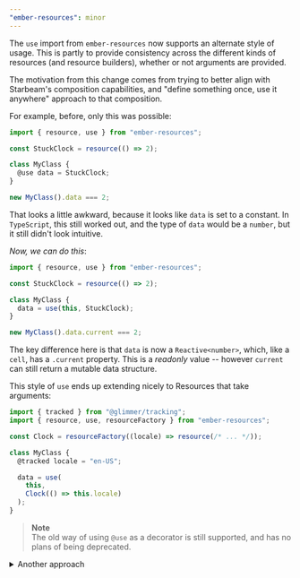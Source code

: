 ```yaml
---
"ember-resources": minor
---
```


The `use` import from `ember-resources` now supports an alternate style of usage.
This is partly to provide consistency across the different kinds of resources (and resource builders), whether or not arguments are provided.

The motivation from this change comes from trying to better align with Starbeam's composition capabilities, and "define something once, use it anywhere" approach to that composition.

For example, before, only this was possible:

```js
import { resource, use } from "ember-resources";

const StuckClock = resource(() => 2);

class MyClass {
  @use data = StuckClock;
}

new MyClass().data === 2;
```

That looks a little awkward, because it looks like `data` is set to a constant.
In `TypeScript`, this still worked out, and the type of `data` would be a `number`,
but it still didn't look intuitive.

_Now, we can do this_:

```js
import { resource, use } from "ember-resources";

const StuckClock = resource(() => 2);

class MyClass {
  data = use(this, StuckClock);
}

new MyClass().data.current === 2;
```

The key difference here is that `data` is now a `Reactive<number>`, which, like a `cell`, has a `.current` property.
This is a _readonly_ value -- however `current` can still return a mutable data structure.

This style of `use` ends up extending nicely to Resources that take arguments:

```js
import { tracked } from "@glimmer/tracking";
import { resource, use, resourceFactory } from "ember-resources";

const Clock = resourceFactory((locale) => resource(/* ... */));

class MyClass {
  @tracked locale = "en-US";

  data = use(
    this,
    Clock(() => this.locale)
  );
}
```

> **Note** <br>
> The old way of using `@use` as a decorator is still supported, and has no plans of being deprecated.

<details><summary>Another approach</summary>

I can't recommend this approach for general usage, but it is supported under SemVer (for exploration and feedback).

```ts
import { resource, use } from "ember-resources";

const StuckClock = resource(() => 2);

class MyClass {
  @use(StuckClock) declare data: number;
}

new MyClass().data === 2;
```

This should feel familiar as it looks like what we're familiar with when it comes to declaring `@tracked` properties as well as `@service`s.

However, this has the same problems as `@service` -- in TypeScript, it requires you to use `declare` and specify a type, which may or may not match the actual type of `StuckClock`.

Additionally, whenever we want to pass arguments to the resource, like this:

```ts
import { tracked } from '@glimmer/tracking';
import { resource, use } from 'ember-resources';

const Clock = resourceFactory((locale) => resource( /* ... */);

class MyClass {
  @tracked locale = 'en-US';

  @use(Clock(() => this.locale) declare data: number;
}
```

The arrow function passed to `Clock` would not have the correct this.
This is confusing, because in every other situation where we use classes,
the arrow function has the same context as the instance of the class.
But due to how decorators are configured / transpiled, the `this` is actually the surrounding context around `MyClass`, because decorators are _statically applied_.

```ts
class MyClass {
  @tracked locale = 'en-US';

  @use(Clock( static context here, not instance ) declare data: number;
}
```

So... that's why I want to recommend `property = use(this, Foo)` by default.

```ts
class MyClass {
  @tracked locale = 'en-US';

  data = use(this, (Clock( instance access ));
}
```

</details>
